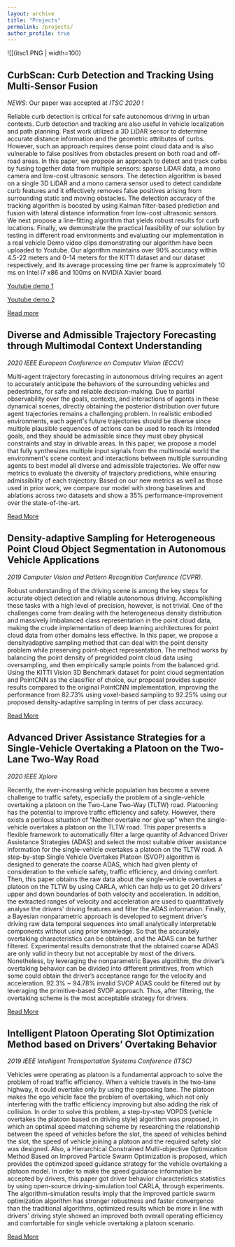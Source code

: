 ```yaml
---
layout: archive
title: "Projects"
permalink: /projects/
author_profile: true
---
```


![](itsc1.PNG | width=100)
## CurbScan: Curb Detection and Tracking Using Multi-Sensor Fusion

_NEWS_: Our paper was accepted at _ITSC 2020_ !


Reliable curb detection is critical for safe autonomous driving in urban contexts. Curb detection and tracking are also useful in vehicle localization and path planning. Past work utilized a 3D LiDAR sensor to determine accurate distance information and the geometric attributes of curbs. However, such an approach requires dense point cloud data and is also vulnerable to false positives from obstacles present on both road and off-road areas. In this paper, we propose an approach to detect and track curbs by fusing together data from multiple sensors: sparse LiDAR data, a mono camera and low-cost ultrasonic sensors. The detection algorithm is based on a single 3D LiDAR and a mono camera sensor used to detect candidate curb features and it effectively removes false positives arising from surrounding static and moving obstacles. The detection accuracy of the tracking algorithm is boosted by using Kalman filter-based prediction and fusion with lateral distance information from low-cost ultrasonic sensors. We next propose a line-fitting algorithm that yields robust results for curb locations. Finally, we demonstrate the practical feasibility of our solution by testing in different road environments and evaluating our implementation in a real vehicle Demo video clips demonstrating our algorithm have been uploaded to Youtube. Our algorithm maintains over 90\% accuracy within 4.5-22 meters and 0-14 meters for the KITTI dataset and our dataset respectively, and its average processing time per frame is approximately 10 ms on Intel i7 x86 and 100ms on NVIDIA Xavier board.

[Youtube demo 1](https://www.youtube.com/watch?v=Gd506RklfG8)

[Youtube demo 2](https://www.youtube.com/watch?v=w5MwsdWhcy4)

[Read more](https://drive.google.com/file/d/1RzyEUOp42C0BzU8c_PtS_cPIrPv9gnR7/view?usp=sharing)

## Diverse and Admissible Trajectory Forecasting through Multimodal Context Understanding
_2020 IEEE European Conference on Computer Vision (ECCV)_


Multi-agent trajectory forecasting in autonomous driving requires an agent to accurately anticipate the behaviors of the surrounding vehicles and pedestrians, for safe and reliable decision-making. Due to partial observability over the goals, contexts, and interactions of agents in these dynamical scenes, directly obtaining the posterior distribution over future agent trajectories remains a challenging problem. In realistic embodied environments, each agent's future trajectories should be diverse since multiple plausible sequences of actions can be used to reach its intended goals, and they should be admissible since they must obey physical constraints and stay in drivable areas. In this paper, we propose a model that fully synthesizes multiple input signals from the multimodal world the environment's scene context and interactions between multiple surrounding agents to best model all diverse and admissible trajectories. We offer new metrics to evaluate the diversity of trajectory predictions, while ensuring admissibility of each trajectory. Based on our new metrics as well as those used in prior work, we compare our model with strong baselines and ablations across two datasets and show a 35% performance-improvement over the state-of-the-art.

[Read More](https://arxiv.org/abs/2003.03212)


## Density-adaptive Sampling for Heterogeneous Point Cloud Object Segmentation in Autonomous Vehicle Applications  
_2019 Computer Vision and Pattern Recognition Conference (CVPR)._

Robust understanding of the driving scene is among the key steps for accurate object detection and reliable autonomous driving. Accomplishing these tasks with a high level of precision, however, is not trivial. One of the challenges come from dealing with the heterogeneous density distribution and massively imbalanced class representation in the point cloud data, making the crude implementation of deep learning architectures for point cloud data from other domains less effective. In this paper, we propose a densityadaptive sampling method that can deal with the point density problem while preserving point-object representation. The method works by balancing the point density of pregridded point cloud data using oversampling, and then empirically sample points from the balanced grid. Using the KITTI Vision 3D Benchmark dataset for point cloud segmentation and PointCNN as the classifier of choice, our proposal provides superior results compared to the original PointCNN implementation, improving the performance from 82.73% using voxel-based sampling to 92.25% using our proposed density-adaptive sampling in terms of per class accuracy.

[Read More](http://openaccess.thecvf.com/content_CVPRW_2019/html/UG2_Prize_Challenge/Arief_Density-Adaptive_Sampling_for_Heterogeneous_Point_Cloud_Object_Segmentation_in_Autonomous_CVPRW_2019_paper.html)


## Advanced Driver Assistance Strategies for a Single-Vehicle Overtaking a Platoon on the Two-Lane Two-Way Road
_2020 IEEE Xplore_

Recently, the ever-increasing vehicle population has become a severe challenge to traffic safety, especially the problem of a single-vehicle overtaking a platoon on the Two-Lane Two-Way (TLTW) road. Platooning has the potential to improve traffic efficiency and safety. However, there exists a perilous situation of “Neither overtake nor give up” when the single-vehicle overtakes a platoon on the TLTW road. This paper presents a flexible framework to automatically filter a large quantity of Advanced Driver Assistance Strategies (ADAS) and select the most suitable driver assistance information for the single-vehicle overtakes a platoon on the TLTW road. A step-by-step Single Vehicle Overtakes Platoon (SVOP) algorithm is designed to generate the coarse ADAS, which had given plenty of consideration to the vehicle safety, traffic efficiency, and driving comfort. Then, this paper obtains the raw data about the single-vehicle overtakes a platoon on the TLTW by using CARLA, which can help us to get 20 drivers’ upper and down boundaries of both velocity and acceleration. In addition, the extracted ranges of velocity and acceleration are used to quantitatively analyse the drivers’ driving features and filter the ADAS information. Finally, a Bayesian nonparametric approach is developed to segment driver’s driving raw data temporal sequences into small analytically interpretable components without using prior knowledge. So that the accurately overtaking characteristics can be obtained, and the ADAS can be further filtered. Experimental results demonstrate that the obtained coarse ADAS are only valid in theory but not acceptable by most of the drivers. Nonetheless, by leveraging the nonparametric Bayes algorithm, the driver’s overtaking behavior can be divided into different primitives, from which some could obtain the driver’s acceptance range for the velocity and acceleration. 92.3% ~ 94.78% invalid SVOP ADAS could be filtered out by leveraging the primitive-based SVOP approach. Thus, after filtering, the overtaking scheme is the most acceptable strategy for drivers.

[Read More](https://ieeexplore.ieee.org/document/9072403)


## Intelligent Platoon Operating Slot Optimization Method based on Drivers’ Overtaking Behavior
_2019 IEEE Intelligent Transportation Systems Conference (ITSC)_

Vehicles were operating as platoon is a fundamental approach to solve the problem of road traffic efficiency. When a vehicle travels in the two-lane highway, it could overtake only by using the opposing lane. The platoon makes the ego vehicle face the problem of overtaking, which not only interfering with the traffic efficiency improving but also adding the risk of collision. In order to solve this problem, a step-by-step VOPDS (vehicle overtakes the platoon based on driving style) algorithm was proposed, in which an optimal speed matching scheme by researching the relationship between the speed of vehicles before the slot, the speed of vehicles behind the slot, the speed of vehicle joining a platoon and the required safety slot was designed. Also, a Hierarchical Constrained Multi-objective Optimization Method Based on Improved Particle Swarm Optimization is proposed, which provides the optimized speed guidance strategy for the vehicle overtaking a platoon model. In order to make the speed guidance information be accepted by drivers, this paper got driver behavior characteristics statistics by using open-source driving-simulation tool CARLA, through experiments. The algorithm-simulation results imply that the improved particle swarm optimization algorithm has stronger robustness and faster convergence than the traditional algorithms, optimized results which be more in line with drivers' driving style showed an improved both overall operating efficiency and comfortable for single vehicle overtaking a platoon scenario. 

[Read More](https://ieeexplore.ieee.org/abstract/document/8917393)



